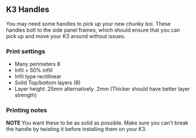 ## K3 Handles

You may need some handles to pick up your new chunky boi. These handles bolt to the side panel frames, which should ensure that you can pick up and move your K3 around without issues.

### Print settings
- Many perimeters 8
- Infil > 50% infill
- Infil type rectilinear
- Solid Top/bottom layers (8)
- Layer height .25mm alternatively .2mm (Thicker should have better layer strength)

### Printing notes
**NOTE** You want these to be as solid as possible. Make sure you can't break the handle by twisting it before installing them on your K3. 
